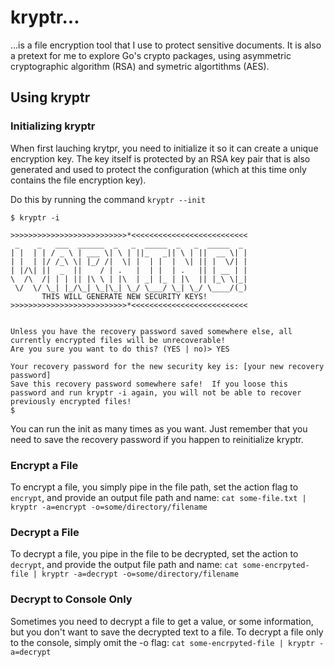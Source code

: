# kryptr...

...is a file encryption tool that I use to protect sensitive documents.  It is also a pretext for me to explore Go's crypto packages, using asymmetric cryptographic algorithm (RSA) and symetric algortithms (AES).

## Using kryptr

### Initializing kryptr

When first lauching krytpr, you need to initialize it so it can create a unique encryption key.  The key itself is protected by an RSA key pair that is also generated and used to protect the configuration (which at this time only contains the file encryption key).

Do this by running the command `kryptr --init`

```
$ kryptr -i

>>>>>>>>>>>>>>>>>>>>>>>>>>*<<<<<<<<<<<<<<<<<<<<<<<<<<
 _    _   ___  ______  _   _  _____  _   _  _____  _
| |  | | / _ \ | ___ \| \ | ||_   _|| \ | ||  __ \| |
| |  | |/ /_\ \| |_/ /|  \| |  | |  |  \| || |  \/| |
| |/\| ||  _  ||    / | .   |  | |  | .   || | __ | |
\  /\  /| | | || |\ \ | |\  | _| |_ | |\  || |_\ \|_|
 \/  \/ \_| |_/\_| \_|\_| \_/ \___/ \_| \_/ \____/(_)
       THIS WILL GENERATE NEW SECURITY KEYS!
>>>>>>>>>>>>>>>>>>>>>>>>>>*<<<<<<<<<<<<<<<<<<<<<<<<<<


Unless you have the recovery password saved somewhere else, all currently encrypted files will be unrecoverable!
Are you sure you want to do this? (YES | no)> YES

Your recovery password for the new security key is: [your new recovery password]
Save this recovery password somewhere safe!  If you loose this password and run kryptr -i again, you will not be able to recover previously encrypted files!
$
```

You can run the init as many times as you want.  Just remember that you need to save the recovery password if you happen to reinitialize kryptr.

### Encrypt a File

To encrypt a file, you simply pipe in the file path, set the action flag to `encrypt`, and provide an output file path and name: `cat some-file.txt | kryptr -a=encrypt -o=some/directory/filename`

### Decrypt a File

To decrypt a file, you pipe in the file to be decrypted, set the action to `decrypt`, and provide the output file path and name: `cat some-encrpyted-file | kryptr -a=decrypt -o=some/directory/filename`

### Decrypt to Console Only

Sometimes you need to decrypt a file to get a value, or some information, but you don't want to save the decrypted text to a file.  To decrypt a file only to the console, simply omit the -o flag: `cat some-encrpyted-file | kryptr -a=decrypt`

